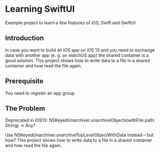 # Learning SwiftUI
Example project to learn a few features of iOS, Swift and SwiftUI

## Introduction
In case you want to build an iOS app on iOS 13 and you need to exchange data
with another app (e. g. an watchOS app) the shared container is a good solution.
This project shows how to write data to a file in a shared container and
how read the file again.

## Prerequisite
You need to register an app group.

## The Problem
Deprecated in iOS13: NSKeyedUnarchiver.unarchiveObjects(withFile path: String) -> Any?

Use NSKeyedUnarchiver.unarchiveTopLevelObjectWithData instead – but how? 
This project shows how to write data to a file in a shared container and
how read the file again. 
